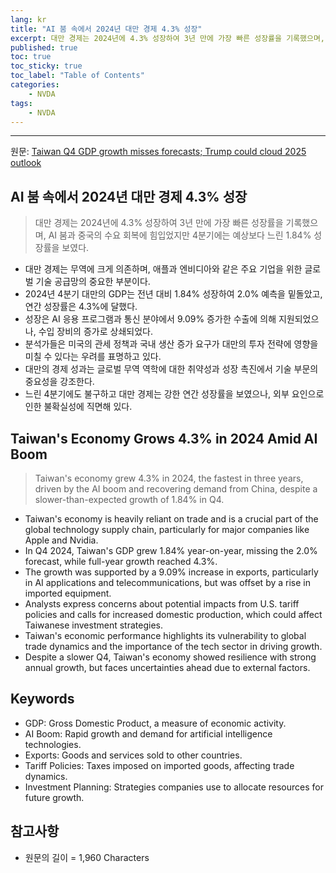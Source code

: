 ```yaml
---
lang: kr
title: "AI 붐 속에서 2024년 대만 경제 4.3% 성장"
excerpt: 대만 경제는 2024년에 4.3% 성장하여 3년 만에 가장 빠른 성장률을 기록했으며, AI 붐과 중국의 수요 회복에 힘입었지만 4분기에는 예상보다 느린 1.84% 성장률을 보였다.
published: true
toc: true
toc_sticky: true
toc_label: "Table of Contents"
categories:
    - NVDA
tags:
    - NVDA
---
```


---

  원문: [Taiwan Q4 GDP growth misses forecasts; Trump could cloud 2025 outlook](https://www.investing.com/news/economic-indicators/taiwan-q4-preliminary-growth-misses-forecasts-3828940)

## AI 붐 속에서 2024년 대만 경제 4.3% 성장

> 대만 경제는 2024년에 4.3% 성장하여 3년 만에 가장 빠른 성장률을 기록했으며, AI 붐과 중국의 수요 회복에 힘입었지만 4분기에는 예상보다 느린 1.84% 성장률을 보였다.


- 대만 경제는 무역에 크게 의존하며, 애플과 엔비디아와 같은 주요 기업을 위한 글로벌 기술 공급망의 중요한 부분이다.
- 2024년 4분기 대만의 GDP는 전년 대비 1.84% 성장하여 2.0% 예측을 밑돌았고, 연간 성장률은 4.3%에 달했다.
- 성장은 AI 응용 프로그램과 통신 분야에서 9.09% 증가한 수출에 의해 지원되었으나, 수입 장비의 증가로 상쇄되었다.
- 분석가들은 미국의 관세 정책과 국내 생산 증가 요구가 대만의 투자 전략에 영향을 미칠 수 있다는 우려를 표명하고 있다.
- 대만의 경제 성과는 글로벌 무역 역학에 대한 취약성과 성장 촉진에서 기술 부문의 중요성을 강조한다.
- 느린 4분기에도 불구하고 대만 경제는 강한 연간 성장률을 보였으나, 외부 요인으로 인한 불확실성에 직면해 있다.

## Taiwan's Economy Grows 4.3% in 2024 Amid AI Boom

> Taiwan's economy grew 4.3% in 2024, the fastest in three years, driven by the AI boom and recovering demand from China, despite a slower-than-expected growth of 1.84% in Q4.


- Taiwan's economy is heavily reliant on trade and is a crucial part of the global technology supply chain, particularly for major companies like Apple and Nvidia.
- In Q4 2024, Taiwan's GDP grew 1.84% year-on-year, missing the 2.0% forecast, while full-year growth reached 4.3%.
- The growth was supported by a 9.09% increase in exports, particularly in AI applications and telecommunications, but was offset by a rise in imported equipment.
- Analysts express concerns about potential impacts from U.S. tariff policies and calls for increased domestic production, which could affect Taiwanese investment strategies.
- Taiwan's economic performance highlights its vulnerability to global trade dynamics and the importance of the tech sector in driving growth.
- Despite a slower Q4, Taiwan's economy showed resilience with strong annual growth, but faces uncertainties ahead due to external factors.

## Keywords

- GDP: Gross Domestic Product, a measure of economic activity.
- AI Boom: Rapid growth and demand for artificial intelligence technologies.
- Exports: Goods and services sold to other countries.
- Tariff Policies: Taxes imposed on imported goods, affecting trade dynamics.
- Investment Planning: Strategies companies use to allocate resources for future growth.

## 참고사항

- 원문의 길이 = 1,960 Characters


